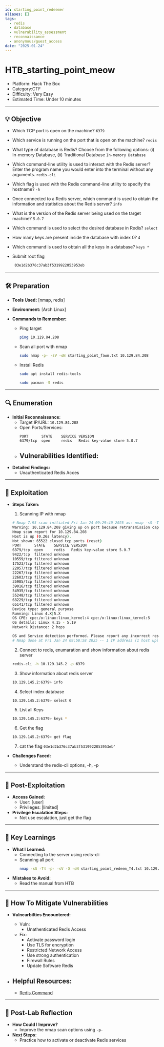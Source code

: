```yaml
---
id: starting_point_redeemer
aliases: []
tags:
  - redis
  - database
  - vulnerability_assessment
  - reconnaissance
  - anonymous/guest_access
date: "2025-01-24"
---
```


# HTB_starting_point_meow

- Platform: Hack The Box
- Category:CTF
- Difficulty: Very Easy
- Estimated Time: Under 10 minutes

---

## 💡 **Objective**

- Which TCP port is open on the machine? `6379`
- Which service is running on the port that is open on the machine? `redis`
- What type of database is Redis? Choose from the following options: (i) In-memory Database, (ii) Traditional Database `In-memory Database`
- Which command-line utility is used to interact with the Redis server? Enter the program name you would enter into the terminal without any arguments. `redis-cli`
- Which flag is used with the Redis command-line utility to specify the hostname? `-h`
- Once connected to a Redis server, which command is used to obtain the information and statistics about the Redis server? `info`
- What is the version of the Redis server being used on the target machine? `5.0.7`
- Which command is used to select the desired database in Redis? `select`
- How many keys are present inside the database with index 0? `4`
- Which command is used to obtain all the keys in a database? `keys *`
- Submit root flag

  ```bash
   03e1d2b376c37ab3f5319922053953eb
  ```

---

## 🛠️ **Preparation**

- **Tools Used:** [nmap, redis]
- **Environment:** [Arch Linux]
- **Commands to Remember:**

  - Ping target
    ```bash
    ping 10.129.84.208
    ```
  - Scan all port with nmap
    ```bash
    sudo nmap -p- -sV -oN starting_point_fawn.txt 10.129.84.208
    ```
  - Install Redis
    ```bash
    sudo apt install redis-tools
    ```
    ```bash
    sudo pacman -S redis
    ```

---

## 🔍 **Enumeration**

- **Initial Reconnaissance:**
  - Target IP/URL: `10.129.84.208`
  - Open Ports/Services:
    ```plaintext
    PORT      STATE    SERVICE VERSION
    6379/tcp  open     redis   Redis key-value store 5.0.7
    ```
  - ## Vulnerabilities Identified:
- **Detailed Findings:**
  - Unauthenticated Redis Acces

---

## 🧩 **Exploitation**

- **Steps Taken:**

  1. Scanning IP with nmap

  ```bash
  # Nmap 7.95 scan initiated Fri Jan 24 09:29:40 2025 as: nmap -sS -T4 -p- -sV -O -oN starting_point_redeem_T4.txt 10.129.84.208
  Warning: 10.129.84.208 giving up on port because retransmission cap hit (6).
  Nmap scan report for 10.129.84.208
  Host is up (0.26s latency).
  Not shown: 65522 closed tcp ports (reset)
  PORT      STATE    SERVICE VERSION
  6379/tcp  open     redis   Redis key-value store 5.0.7
  9422/tcp  filtered unknown
  10559/tcp filtered unknown
  17523/tcp filtered unknown
  22057/tcp filtered unknown
  22267/tcp filtered unknown
  22603/tcp filtered unknown
  35985/tcp filtered unknown
  39016/tcp filtered unknown
  54935/tcp filtered unknown
  55248/tcp filtered unknown
  63229/tcp filtered unknown
  65141/tcp filtered unknown
  Device type: general purpose
  Running: Linux 4.X|5.X
  OS CPE: cpe:/o:linux:linux_kernel:4 cpe:/o:linux:linux_kernel:5
  OS details: Linux 4.15 - 5.19
  Network Distance: 2 hops

  OS and Service detection performed. Please report any incorrect results at https://nmap.org/submit/ .
  # Nmap done at Fri Jan 24 09:50:58 2025 -- 1 IP address (1 host up) scanned in 1278.49 seconds
  ```

  2. Connect to redis, enumaration and show information about redis server

  ```bash
  redis-cli -h 10.129.145.2 -p 6379
  ```

  3. Show information about redis server

  ```bash
  10.129.145.2:6379> info
  ```

  4. Select index database

  ```bash
  10.129.145.2:6379> select 0
  ```

  5. List all Keys

  ```bash
  10.129.145.2:6379> keys *
  ```

  6. Get the flag

  ```bash
  10.129.145.2:6379> get flag
  ```

  7. cat the flag
     `03e1d2b376c37ab3f5319922053953eb"`

- **Challenges Faced:**
  - Understand the redis-cli options, -h, -p

---

## 🚀 **Post-Exploitation**

- **Access Gained:**
  - User: [user]
  - Privileges: [limited]
- **Privilege Escalation Steps:**
  - Not use escalation, just get the flag

---

## 📝 **Key Learnings**

- **What I Learned:**
  - Connecting to the server using redis-cli
  - Scanning all port
    ```bash
    nmap -sS -T4 -p- -sV -O -oN starting_point_redeem_T4.txt 10.129.84.208
    ```
- **Mistakes to Avoid:**
  - Read the manual from HTB

---

## 🔧 **How To Mitigate Vulnerabilities**

- **Vulnearbilties Encountered:**

  - Vuln:
    - Unathenticated Redis Access
  - Fix:
    - Activate password login
    - Use TLS for encryption
    - Restricted Network Access
    - Use strong authentication
    - Firewall Rules
    - Update Software Redis

- ## **Helpful Resources:**
  - [Redis Command](https://redis.io/docs/latest/commands)

---

## 🎯 **Post-Lab Reflection**

- **How Could I Improve?**
  - Improve the nmap scan options using `-p-`
- **Next Steps:**
  - Practice how to activate or deactivate Redis services
